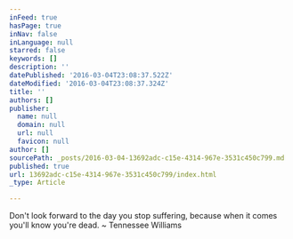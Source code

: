 ```yaml
---
inFeed: true
hasPage: true
inNav: false
inLanguage: null
starred: false
keywords: []
description: ''
datePublished: '2016-03-04T23:08:37.522Z'
dateModified: '2016-03-04T23:08:37.324Z'
title: ''
authors: []
publisher:
  name: null
  domain: null
  url: null
  favicon: null
author: []
sourcePath: _posts/2016-03-04-13692adc-c15e-4314-967e-3531c450c799.md
published: true
url: 13692adc-c15e-4314-967e-3531c450c799/index.html
_type: Article

---
```

Don't look forward to the day you stop suffering, because when it comes you'll know you're dead. ~ Tennessee Williams